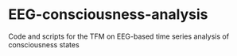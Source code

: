 # EEG-consciousness-analysis
Code and scripts for the TFM on EEG-based time series analysis of consciousness states
